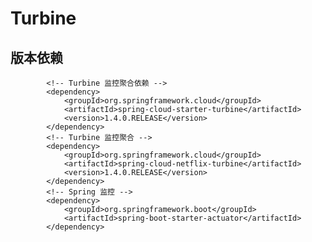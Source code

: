# Turbine

## 版本依赖

            <!-- Turbine 监控聚合依赖 -->
    		<dependency>
    			<groupId>org.springframework.cloud</groupId>
    			<artifactId>spring-cloud-starter-turbine</artifactId>
    			<version>1.4.0.RELEASE</version>
    		</dependency>
    		<!-- Turbine 监控聚合 -->
    		<dependency>
    			<groupId>org.springframework.cloud</groupId>
    			<artifactId>spring-cloud-netflix-turbine</artifactId>
    			<version>1.4.0.RELEASE</version>
    		</dependency>
    		<!-- Spring 监控 -->
    		<dependency>
    			<groupId>org.springframework.boot</groupId>
    			<artifactId>spring-boot-starter-actuator</artifactId>
    		</dependency>

##
